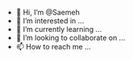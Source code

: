 - 👋 Hi, I’m @Saemeh
- 👀 I’m interested in ...
- 🌱 I’m currently learning ...
- 💞️ I’m looking to collaborate on ...
- 📫 How to reach me ...

<!---
Saemeh/Saemeh is a ✨ special ✨ repository because its `README.md` (this file) appears on your GitHub profile.
You can click the Preview link to take a look at your changes.
--->
